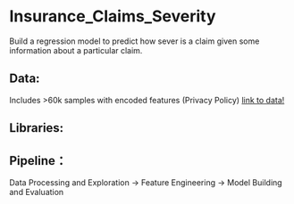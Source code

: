 # Insurance_Claims_Severity
Build a regression model to predict how sever is a claim given some information about a particular claim. 
## Data:
Includes >60k samples with encoded features (Privacy Policy) 
[link to data!](https://drive.google.com/drive/folders/1TkQhK5Vme9vJXeZs2JHfiQrTDbByTUba?usp=sharing)
## Libraries: 

## Pipeline：
Data Processing and Exploration -> Feature Engineering -> Model Building and Evaluation


